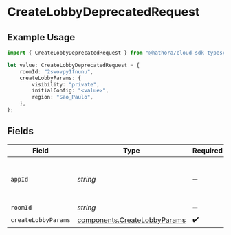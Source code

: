 # CreateLobbyDeprecatedRequest

## Example Usage

```typescript
import { CreateLobbyDeprecatedRequest } from "@hathora/cloud-sdk-typescript/models/operations";

let value: CreateLobbyDeprecatedRequest = {
    roomId: "2swovpy1fnunu",
    createLobbyParams: {
        visibility: "private",
        initialConfig: "<value>",
        region: "Sao_Paulo",
    },
};
```

## Fields

| Field                                                                        | Type                                                                         | Required                                                                     | Description                                                                  | Example                                                                      |
| ---------------------------------------------------------------------------- | ---------------------------------------------------------------------------- | ---------------------------------------------------------------------------- | ---------------------------------------------------------------------------- | ---------------------------------------------------------------------------- |
| `appId`                                                                      | *string*                                                                     | :heavy_minus_sign:                                                           | N/A                                                                          | app-af469a92-5b45-4565-b3c4-b79878de67d2                                     |
| `roomId`                                                                     | *string*                                                                     | :heavy_minus_sign:                                                           | N/A                                                                          | 2swovpy1fnunu                                                                |
| `createLobbyParams`                                                          | [components.CreateLobbyParams](../../models/components/createlobbyparams.md) | :heavy_check_mark:                                                           | N/A                                                                          |                                                                              |